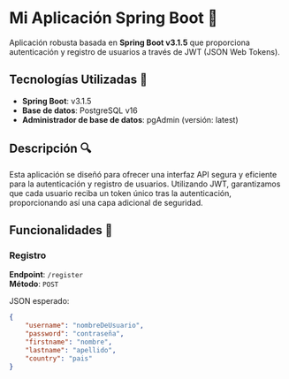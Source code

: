 # Mi Aplicación Spring Boot 🌱

Aplicación robusta basada en **Spring Boot v3.1.5** que proporciona autenticación y registro de usuarios a través de JWT (JSON Web Tokens).

## Tecnologías Utilizadas 🚀
- **Spring Boot**: v3.1.5
- **Base de datos**: PostgreSQL v16
- **Administrador de base de datos**: pgAdmin (versión: latest)

## Descripción 🔍

Esta aplicación se diseñó para ofrecer una interfaz API segura y eficiente para la autenticación y registro de usuarios. Utilizando JWT, garantizamos que cada usuario reciba un token único tras la autenticación, proporcionando así una capa adicional de seguridad.

## Funcionalidades 📐

### Registro

**Endpoint**: `/register`  
**Método**: `POST`

JSON esperado:

```json
{
    "username": "nombreDeUsuario",
    "password": "contraseña",
    "firstname": "nombre",
    "lastname": "apellido",
    "country": "pais"
}
```
